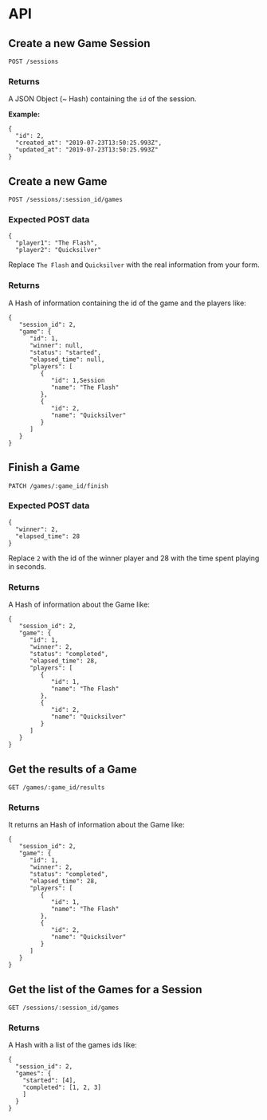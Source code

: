 # API

## Create a new Game Session

`POST /sessions`

### Returns

A JSON Object (~ Hash) containing the `id` of the session.

**Example:**

    {
      "id": 2,
      "created_at": "2019-07-23T13:50:25.993Z",
      "updated_at": "2019-07-23T13:50:25.993Z"
    }

## Create a new Game

`POST /sessions/:session_id/games`

### Expected POST data

    {
      "player1": "The Flash",
      "player2": "Quicksilver"
    

Replace `The Flash` and `Quicksilver` with the real information from your form.

### Returns

A Hash of information containing the id of the game and the players like:

    {
       "session_id": 2,
       "game": {
          "id": 1,
          "winner": null,
          "status": "started",
          "elapsed_time": null,
          "players": [
             {
                "id": 1,Session
                "name": "The Flash"
             },
             {
                "id": 2,
                "name": "Quicksilver"
             }
          ]
       }
    }

## Finish a Game

`PATCH /games/:game_id/finish`

### Expected POST data

    {
      "winner": 2,
      "elapsed_time": 28
    }

Replace `2` with the id of the winner player and 28 with the time spent playing in seconds.

### Returns

A Hash of information about the Game like:

    {
       "session_id": 2,
       "game": {
          "id": 1,
          "winner": 2,
          "status": "completed",
          "elapsed_time": 28,
          "players": [
             {
                "id": 1,
                "name": "The Flash"
             },
             {
                "id": 2,
                "name": "Quicksilver"
             }
          ]
       }
    }

## Get the results of a Game

`GET /games/:game_id/results`

### Returns

It returns an Hash of information about the Game like:

    {
       "session_id": 2,
       "game": {
          "id": 1,
          "winner": 2,
          "status": "completed",
          "elapsed_time": 28,
          "players": [
             {
                "id": 1,
                "name": "The Flash"
             },
             {
                "id": 2,
                "name": "Quicksilver"
             }
          ]
       }
    }

## Get the list of the Games for a Session

`GET /sessions/:session_id/games`

### Returns

A Hash with a list of the games ids like:

    {
      "session_id": 2,
      "games": {
        "started": [4],
        "completed": [1, 2, 3]
        ]
      }
    }

